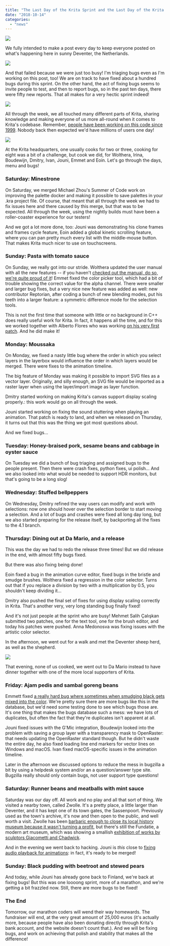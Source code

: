 ```yaml
---
title: "The Last Day of the Krita Sprint and the Last Day of the Krita Fundraiser"
date: "2018-10-14"
categories: 
  - "news"
---
```


[![](/images/posts/2018/2018-fundraiser-hero2.png)](https://krita.org)

We fully intended to make a post every day to keep everyone posted on what's happening here in sunny Deventer, the Netherlands.

[![](/images/posts/2018/IMG_8849-200x300.jpg)](https://krita.org/wp-content/uploads/2018/10/IMG_8849.jpg)

And that failed because we were just too busy! I'm triaging bugs even as I'm working on this post, too! We are on track to have fixed about a hundred bugs during this sprint. On the other hand, the act of fixing bugs seems to invite people to test, and then to report bugs, so in the past ten days, there were fifty new reports. That all makes for a very hectic sprint indeed!

[![](/images/posts/2018/bugs_fixed-1.png)](https://krita.org/wp-content/uploads/2018/10/bugs_fixed-1.png)

All through the week, we all touched many different parts of Krita, sharing knowledge and making everyone of us more all-round when it comes to Krita's codebase. Remember, [people have been working on this code since 1999](https://phabricator.kde.org/R37:547279396fd1e263242d8f56263ab05aa32ec1ac). Nobody back then expected we'd have millions of users one day!

[![](/images/posts/2018/team.png)](https://krita.org/wp-content/uploads/2018/10/team.png)

At the Krita headquarters, one usually cooks for two or three, cooking for eight was a bit of a challenge, but cook we did, for Wolthera, Irina, Boudewijn, Dmitry, Ivan, Jouni, Emmet and Eoin. Let's go through the days, menu and bugs!

### Saturday: Minestrone

On Saturday, we merged Michael Zhou's Summer of Code work on improving the palette docker and making it possible to save palettes in your .kra project file. Of course, that meant that all through the week we had to fix issues here and there caused by this merge, but that was to be expected. All through the week, using the nightly builds must have been a roller-coaster experience for our testers!

And we got a lot more done, too: Jouni was demonstrating his clone frames and frames cycle feature, Eoin added a global kinetic scrolling feature, where you can pan pretty much every list with the middle-mouse button. That makes Krita much nicer to use on touchscreens.

### Sunday: Pasta with tomato sauce

On Sunday, we really got into our stride. Wolthera updated the user manual with all the new features -- if you haven't [checked out the manual, do so, we're quite proud of it](https://docs.krita.org)! Emmet fixed the color picker tool, which had a bit of trouble showing the correct value for the alpha channel. There were smaller and larger bug fixes, but a very nice new feature was added as well: new contributor Reptorian, after coding a bunch of new blending modes, put his teeth into a larger feature: a symmetric difference mode for the selection tools.

This is not the first time that someone with little or no background in C++ does really useful work for Krita. In fact, it happens all the time, and for this we worked together with Alberto Flores who was working [on his very first patch](https://phabricator.kde.org/D16157). And he did make it!

### Monday: Moussaka

On Monday, we fixed a nasty little bug where the order in which you select layers in the layerbox would influence the order in which layers would be merged. There were fixes to the animation timeline.

The big feature of Monday was making it possible to import SVG files as a vector layer. Originally, and silly enough, an SVG file would be imported as a raster layer when using the layer/import image as layer function.

Dmitry started working on making Krita's canvas support display scaling properly.: this work would go on all through the week.

Jouni started working on fixing the sound stuttering when playing an animation. That patch is ready to land, and when we released on Thursday, it turns out that this was the thing we got most questions about.

And we fixed bugs...

### Tuesday: Honey-braised pork, sesame beans and cabbage in oyster sauce

On Tuesday we did a bunch of bug triaging and assigned bugs to the people present. Then there were crash fixes, python fixes, ui polish... And we also looked into what would be needed to support HDR monitors, but that's going to be a long slog!

### Wednesday: Stuffed bellpeppers

On Wednesday, Dmitry refined the way users can modify and work with selections: now one should hover over the selection border to start moving a selection. And a lot of bugs and crashes were fixed all long day long, but we also started preparing for the release itself, by backporting all the fixes to the 4.1 branch.

### Thursday: Dining out at Da Mario, and a release

This was the day we had to redo the release three times! But we did release in the end, with almost fifty bugs fixed.

But there was also fixing being done!

Eoin fixed a bug in the animation curve editor, fixed bugs in the bristle and smudge brushes. Wolthera fixed a regression in the color selector. Turns out that if you replace a division by two with a multiplication by 0.5, you shouldn't keep dividing it...

Dmitry also pushed the final set of fixes for using display scaling correctly in Krita. That's another very, very long standing bug finally fixed!

And it's not just people at the sprint who are busy! Mehmet Salih Çalışkan submitted two patches, one for the text tool, one for the brush editor, and today his patches were pushed. Anna Medonosva was fixing issues with the artistic color selector.

In the afternoon, we went out for a walk and met the Deventer sheep herd, as well as the shepherd.

[![](/images/posts/2018/IMG_8914.jpg)](https://krita.org/wp-content/uploads/2018/10/IMG_8914.jpg)

That evening, none of us cooked, we went out to Da Mario instead to have dinner together with one of the more local supporters of Krita.

### Friday: Ajam pedis and sambal goreng beans

Emmett fixed [a really hard bug where sometimes when smudging black gets mixed into the color](https://bugs.kde.org/show_bug.cgi?id=394299). We're pretty sure there are more bugs like this in the database, but we'd need some testing done to see which bugs those are. It's one thing that makes the bugs database such a mess: we have lots of duplicates, but often the fact that they're duplicates isn't apparent at all.

Jouni fixed issues with the G'Mic integration, Boudewijn looked into the problem with saving a group layer with a transparency mask to OpenRaster: that needs updating the OpenRaster standard though. But he didn't waste the entire day, he also fixed loading line end markers for vector lines on Windows and macOS. Ivan fixed macOS-specific issues in the animation timeline.

Later in the afternoon we discussed options to reduce the mess in bugzilla a bit by using a helpdesk system and/or an a question/answer type site. Bugzilla really should only contain bugs, not user support type questions!

### Saturday: Runner beans and meatballs with mint sauce

Saturday was our day off. All work and no play and all that sort of thing. We visited a nearby town, called Zwolle. It's a pretty place, a little larger than Deventer, and it has kept one of its town gates, the Sassenpoort. Previously used as the town's archive, it's now and then open to the public, and well worth a visit. Zwolle has been [barbaric enough to close its local history museum because it wasn't turning a profit](https://www.destentor.nl/zwolle/het-doek-is-gevallen-voor-stedelijk-museum-zwolle~aa690500/), but there's still the Fundatie, a modern art museum, which was showing a smallish [exhibition of works by sculptors Giacometti and Chadwick](https://www.museumdefundatie.nl/en/giacometti-chadwick/).

And in the evening we went back to hacking. Jouni is _this_ close to [fixing audio playback for animations](https://phabricator.kde.org/D16067): in fact, it's ready to be merged!

### Sunday: Black pudding with beetroot and stewed pears

And today, while Jouni has already gone back to Finland, we're back at fixing bugs! But this was one loooong sprint, more of a marathon, and we're getting a bit frazzled now. Still, there are more bugs to be fixed!

### The End

Tomorrow, our marathon coders will wend their way homewards. The fundraiser will end, at the very great amount of 25,000 euros (it's actually more, because people have also been donating directly through Krita's bank account, and the website doesn't count that.). And we will be fixing bugs, and work on achieving that polish and stability that makes all the difference!
